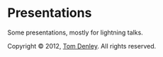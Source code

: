 Presentations
=============

Some presentations, mostly for lightning talks.

Copyright &copy; 2012, [Tom Denley]. All rights reserved.

[Tom Denley]: https://github.com/scarytom
